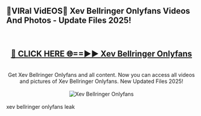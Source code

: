 <h2>🔴VIRal VidEOS🔴 Xev Bellringer Onlyfans Videos And Photos - Update Files 2025!</h2>
<br>
<div align="center">
<h2><a href="https://virallinks.top/odZfE0" rel="nofollow">🔴 CLICK HERE 🌐==►► Xev Bellringer Onlyfans</a></h2>
<br>
Get Xev Bellringer Onlyfans and all content. Now you can access all videos and pictures of Xev Bellringer Onlyfans. New Updated Files 2025!
<br>
<br>
<a href="https://virallinks.top/odZfE0" rel="nofollow" data-target="animated-image.originalLink"><img src="https://i.imgur.com/dJHk4Zq.gif)" alt="Xev Bellringer Onlyfans" style="max-width: 100%; display: inline-block;" data-target="animated-image.originalImage"></a>
</div>
<br>
xev bellringer onlyfans leak